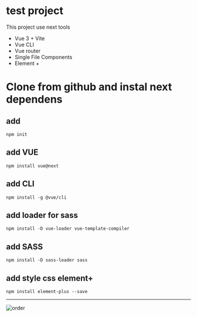 # test project 

This project use next tools
* Vue 3 + Vite 
* Vue CLI
* Vue router
* Single File Components
* Element +

# Clone from github and instal next dependens

## add
`npm init`
## add VUE
`npm install vue@next`
## add CLI
`npm install -g @vue/cli`
## add loader for sass
`npm install -D vue-loader vue-template-compiler`
## add SASS
`npm install -D sass-loader sass`
## add style css element+
`npm install element-plus --save`

---

![order](https://user-images.githubusercontent.com/16978473/138597365-5909bec5-a328-40b3-a5a8-b8a512cecfa3.jpg)
